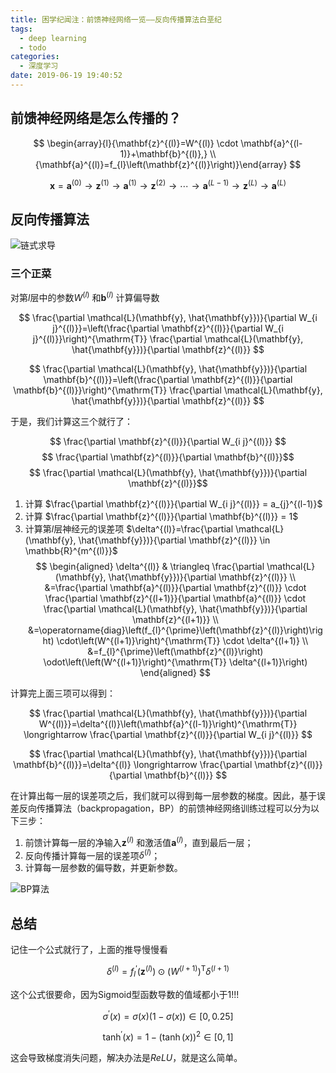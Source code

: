 ```yaml
---
title: 困学纪闻注：前馈神经网络一览——反向传播算法白垩纪
tags:
  - deep learning
  - todo
categories:
  - 深度学习
date: 2019-06-19 19:40:52
---
```


## 前馈神经网络是怎么传播的？

$$
\begin{array}{l}{\mathbf{z}^{(l)}=W^{(l)} \cdot \mathbf{a}^{(l-1)}+\mathbf{b}^{(l)},} \\ {\mathbf{a}^{(l)}=f_{l}\left(\mathbf{z}^{(l)}\right)}\end{array}
$$

$$
\mathbf{x}=\mathbf{a}^{(0)} \rightarrow \mathbf{z}^{(1)} \rightarrow \mathbf{a}^{(1)} \rightarrow \mathbf{z}^{(2)} \rightarrow \cdots \rightarrow \mathbf{a}^{(L-1)} \rightarrow \mathbf{z}^{(L)} \rightarrow \mathbf{a}^{(L)}
$$

## 反向传播算法

![链式求导](https://user-images.githubusercontent.com/11362493/56138952-7c014000-5fca-11e9-8672-884dc4625d6e.png)

### 三个正菜

对第$l$层中的参数$W^{(l)}$ 和$\mathbf{b}^{(l)}$ 计算偏导数

$$
\frac{\partial \mathcal{L}(\mathbf{y}, \hat{\mathbf{y}})}{\partial W_{i j}^{(l)}}=\left(\frac{\partial \mathbf{z}^{(l)}}{\partial W_{i j}^{(l)}}\right)^{\mathrm{T}} \frac{\partial \mathcal{L}(\mathbf{y}, \hat{\mathbf{y}})}{\partial \mathbf{z}^{(l)}}
$$

$$
\frac{\partial \mathcal{L}(\mathbf{y}, \hat{\mathbf{y}})}{\partial \mathbf{b}^{(l)}}=\left(\frac{\partial \mathbf{z}^{(l)}}{\partial \mathbf{b}^{(l)}}\right)^{\mathrm{T}} \frac{\partial \mathcal{L}(\mathbf{y}, \hat{\mathbf{y}})}{\partial \mathbf{z}^{(l)}}
$$

于是，我们计算这三个就行了：

$$ \frac{\partial \mathbf{z}^{(l)}}{\partial W_{i j}^{(l)}} $$
$$ \frac{\partial \mathbf{z}^{(l)}}{\partial \mathbf{b}^{(l)}}$$
$$ \frac{\partial \mathcal{L}(\mathbf{y}, \hat{\mathbf{y}})}{\partial \mathbf{z}^{(l)}}$$


1. 计算 $\frac{\partial \mathbf{z}^{(l)}}{\partial W_{i j}^{(l)}} = a_{j}^{(l-1)}$
2. 计算 $\frac{\partial \mathbf{z}^{(l)}}{\partial \mathbf{b}^{(l)}} = 1$
3. 计算第$l$层神经元的误差项 $\delta^{(l)}=\frac{\partial \mathcal{L}(\mathbf{y}, \hat{\mathbf{y}})}{\partial \mathbf{z}^{(l)}} \in \mathbb{R}^{m^{(l)}}$
$$
\begin{aligned} \delta^{(l)} & \triangleq \frac{\partial \mathcal{L}(\mathbf{y}, \hat{\mathbf{y}})}{\partial \mathbf{z}^{(l)}} \\ &=\frac{\partial \mathbf{a}^{(l)}}{\partial \mathbf{z}^{(l)}} \cdot \frac{\partial \mathbf{z}^{(l+1)}}{\partial \mathbf{a}^{(l)}} \cdot \frac{\partial \mathcal{L}(\mathbf{y}, \hat{\mathbf{y}})}{\partial \mathbf{z}^{(l+1)}} \\ &=\operatorname{diag}\left(f_{l}^{\prime}\left(\mathbf{z}^{(l)}\right)\right) \cdot\left(W^{(l+1)}\right)^{\mathrm{T}} \cdot \delta^{(l+1)}
\\ &=f_{l}^{\prime}\left(\mathbf{z}^{(l)}\right) \odot\left(\left(W^{(l+1)}\right)^{\mathrm{T}} \delta^{(l+1)}\right) \end{aligned}
$$

计算完上面三项可以得到：

$$
\frac{\partial \mathcal{L}(\mathbf{y}, \hat{\mathbf{y}})}{\partial W^{(l)}}=\delta^{(l)}\left(\mathbf{a}^{(l-1)}\right)^{\mathrm{T}} \longrightarrow \frac{\partial \mathbf{z}^{(l)}}{\partial W_{i j}^{(l)}}
$$

$$
\frac{\partial \mathcal{L}(\mathbf{y}, \hat{\mathbf{y}})}{\partial \mathbf{b}^{(l)}}=\delta^{(l)} \longrightarrow \frac{\partial \mathbf{z}^{(l)}}{\partial \mathbf{b}^{(l)}}
$$

在计算出每一层的误差项之后，我们就可以得到每一层参数的梯度。因此，基于误差反向传播算法（backpropagation，BP）的前馈神经网络训练过程可以分为以下三步：
1. 前馈计算每一层的净输入$\mathbf{z}^{(l)}$ 和激活值$\mathbf{a}^{(l)}$，直到最后一层； 
2. 反向传播计算每一层的误差项$\delta^{(l)}$； 
3. 计算每一层参数的偏导数，并更新参数。

![BP算法](https://s2.ax1x.com/2019/06/19/VX0TaD.png)


## 总结

记住一个公式就行了，上面的推导慢慢看

$$
\delta^{(l)}=f_{l}^{\prime}\left(\mathbf{z}^{(l)}\right) \odot\left(W^{(l+1)}\right)^{\mathrm{T}} \delta^{(l+1)}
$$

这个公式很要命，因为Sigmoid型函数导数的值域都小于$1$!!!

$$
\sigma^{\prime}(x)=\sigma(x)(1-\sigma(x)) \in[0,0.25]
$$

$$
\tanh ^{\prime}(x)=1-(\tanh (x))^{2} \in[0,1]
$$

这会导致梯度消失问题，解决办法是$ReLU$，就是这么简单。
